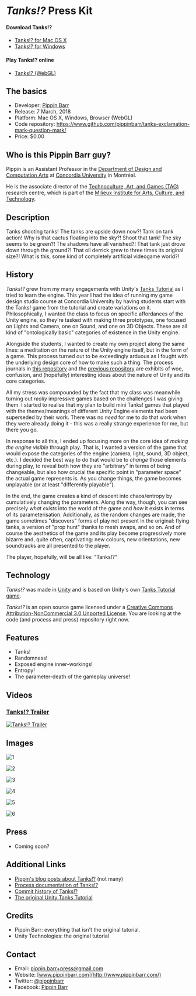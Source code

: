 # _Tanks!?_ Press Kit

#### Download Tanks!?
* [Tanks!? for Mac OS X](https://github.com/pippinbarr/tanks-exclamation-mark-question-mark/releases/download/v1.0/tanks-exclamation-mark-question-mark-mac.zip)
* [Tanks!? for Windows](https://github.com/pippinbarr/tanks-exclamation-mark-question-mark/releases/download/v1.0/tanks-exclamation-mark-question-mark-windows.zip)

#### Play Tanks!? online
* [Tanks!? (WebGL)](https://www.pippinbarr.com/games/tanks-exclamation-mark-question-mark/)

## The basics

* Developer: [Pippin Barr](http://www.pippinbarr.com/)
* Release: 7 March, 2018
* Platform: Mac OS X, Windows, Browser (WebGL)
* Code repository: https://www.github.com/pippinbarr/tanks-exclamation-mark-question-mark/
* Price: $0.00

## Who is this Pippin Barr guy?

Pippin is an Assistant Professor in the [Department of Design and Computation Arts](http://www.concordia.ca/finearts/design.html) at [Concordia University](http://www.concordia.ca/) in Montréal.

He is the associate director of the [Technoculture, Art, and Games (TAG)](http://tag.hexagram.ca/) research centre, which is part of the [Milieux Institute for Arts, Culture, and Technology](http://milieux.concordia.ca/).


## Description

Tanks shooting tanks! The tanks are upside down now?! Tank on tank action! Why is that cactus floating into the sky?! Shoot that tank! The sky seems to be green?! The shadows have all vanished?! That tank just drove down through the ground?! That oil derrick grew to three times its original size?! What is this, some kind of completely artificial videogame world?!


## History

_Tanks!?_ grew from my many engagements with Unity's [Tanks Tutorial](https://unity3d.com/learn/tutorials/s/tanks-tutorial) as I tried to learn the engine. This year I had the idea of running my game design studio course at Concordia University by having students start with the Tanks! game from the tutorial and create variations on it. Philosophically, I wanted the class to focus on specific affordances of the Unity engine, so they're tasked with making three prototypes, one focused on Lights and Camera, one on Sound, and one on 3D Objects. These are all kind of "ontologically basic" categories of existence in the Unity engine.

Alongside the students, I wanted to create my own project along the same lines: a meditation on the nature of the Unity engine itself, but in the form of a game. This process turned out to be exceedingly arduous as I fought with the underlying design core of how to make such a thing. The process journals in [this repository](https://github.com/pippinbarr/tanks-exclamation-mark-question-mark/wiki/Process-Journal) and the [previous repository](https://github.com/pippinbarr/tankses/wiki/PROCESS) are exhibits of woe, confusion, and (hopefully) interesting ideas about the nature of Unity and its core categories.

All my stress was compounded by the fact that my class was meanwhile turning out _really_ impressive games based on the challenges I was giving them. I started to realise that my plan to build mini Tanks! games that played with the themes/meanings of different Unity Engine elements had been superseded by their work. There was no _need_ for me to do that work when they were already doing it - this was a really strange experience for me, but there you go.

In response to all this, I ended up focusing more on the core idea of _making the engine visible_ through play. That is, I wanted a version of the game that would expose the categories of the engine (camera, light, sound, 3D object, etc.). I decided the best way to do that would be to _change_ those elements during play, to reveal both how they are "arbitrary" in terms of being changeable, but also how crucial the specific point in "parameter space" the actual game represents is. As you change things, the game becomes unplayable (or at least "differently playable").

In the end, the game creates a kind of descent into chaos/entropy by cumulatively changing the parameters. Along the way, though, you can see precisely _what exists_ into the world of the game and _how_ it exists in terms of its parameterisation. Additionally, as the random changes are made, the game sometimes "discovers" forms of play not present in the original: flying tanks, a version of "prop hunt" thanks to mesh swaps, and so on. And of course the aesthetics of the game and its play become progressively more bizarre and, quite often, captivating: new colours, new orientations, new soundtracks are all presented to the player.

The player, hopefully, will be all like: "Tanks!?"


## Technology

*Tanks!?* was made in [Unity](http://unity3d.com) and is based on Unity's own [Tanks Tutorial game](https://unity3d.com/learn/tutorials/s/tanks-tutorial).

_Tanks!?_ is an open source game licensed under a [Creative Commons Attribution-NonCommercial 3.0 Unported License](http://creativecommons.org/licenses/by-nc/3.0/). You are looking at the code (and process and press) repository right now.


## Features

- Tanks!
- Randomness!
- Exposed engine inner-workings!
- Entropy!
- The parameter-death of the gameplay universe!


## Videos

### [Tanks!? Trailer](https://youtu.be/DvTVIp3JwJQ)

[![Tanks!? Trailer](https://img.youtube.com/vi/DvTVIp3JwJQ/0.jpg)](https://youtu.be/DvTVIp3JwJQ)

## Images

![1](images/tanks-exclamation-mark-question-mark-1.png)

![2](images/tanks-exclamation-mark-question-mark-2.png)

![3](images/tanks-exclamation-mark-question-mark-3.png)

![4](images/tanks-exclamation-mark-question-mark-4.png)

![5](images/tanks-exclamation-mark-question-mark-5.png)

![6](images/tanks-exclamation-mark-question-mark-6.png)


## Press

- Coming soon?


## Additional Links

- [Pippin's blog posts about Tanks!?](http://www.pippinbarr.com/search.html?q=tankses) (not many)
- [Process documentation of Tanks!?](https://github.com/pippinbarr/tanks-exclamation-mark-question-mark/wiki)
- [Commit history of Tanks!?](https://github.com/pippinbarr/tanks-exclamation-mark-question-mark/commits/master)
- [The original Unity Tanks Tutorial](https://unity3d.com/learn/tutorials/s/tanks-tutorial)


## Credits

* Pippin Barr: everything that isn't the original tutorial.
* Unity Technologies: the original tutorial

## Contact

* Email: [pippin.barr+press@gmail.com](mailto:pippin.barr+press@gmail.com)
* Website: [www.pippinbarr.com](http://www.pippinbarr.com/)
* Twitter: [@pippinbarr](https://www.twitter.com/pippinbarr)
* Facebook: [Pippin Barr](http://www.facebook.com/pippin.barr)
